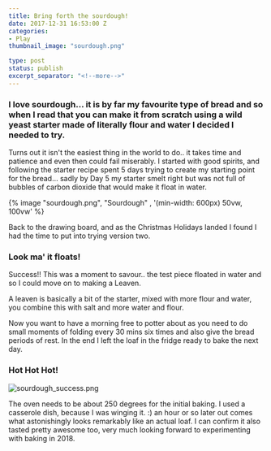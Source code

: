 ```yaml
---
title: Bring forth the sourdough!
date: 2017-12-31 16:53:00 Z
categories:
- Play
thumbnail_image: "sourdough.png"

type: post
status: publish
excerpt_separator: "<!--more-->"
---
```


### I love sourdough... it is by far my favourite type of bread and so when I read that you can make it from scratch using a wild yeast starter made of literally flour and water I decided I needed to try.

Turns out it isn't the easiest thing in the world to do.. <!--more-->it takes time and patience and even then could fail miserably. I started with good spirits, and following the starter recipe spent 5 days trying to create my starting point for the bread... sadly by Day 5 my starter smelt right but was not full of bubbles of carbon dioxide that would make it float in water.

{% image "sourdough.png", "Sourdough" , '(min-width: 600px) 50vw, 100vw' %}

Back to the drawing board, and as the Christmas Holidays landed I found I had the time to put into trying version two.

### Look ma' it floats!

Success!! This was a moment to savour.. the test piece floated in water and so I could move on to making a Leaven.

A leaven is basically a bit of the starter, mixed with more flour and water, you combine this with salt and more water and flour.

Now you want to have a morning free to potter about as you need to do small moments of folding every 30 mins six times and also give the bread periods of rest. In the end I left the loaf in the fridge ready to bake the next day.

### Hot Hot Hot!

![sourdough_success.png](/uploads/sourdough_success.png)

The oven needs to be about 250 degrees for the initial baking. I used a casserole dish, because I was winging it. :) an hour or so later out comes what astonishingly looks remarkably like an actual loaf. I can confirm it also tasted pretty awesome too, very much looking forward to experimenting with baking in 2018.
